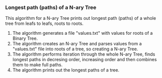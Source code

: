 <h3>Longest path (paths) of a N-ary Tree</h3>
This algorithm for a N-ary Tree prints out longest path (paths) of a whole tree from leafs to leafs, roots to roots. <br>

1. The algorithm generates a file "values.txt" with values for roots of a Binary Tree.
2. The algorithm creates an N-ary Tree and parses values from a "values.txt" file into roots of a tree, so creating a N-ary Tree.
3. The algorithm performs iteration through the whole N-ary Tree, finds longest paths in decresing order, increasing order and then combines them to make full paths.
4. The algorithm prints out the longest paths of a tree.
